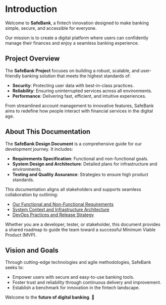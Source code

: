 # Introduction

Welcome to **SafeBank**, a fintech innovation designed to make banking simple, secure, and accessible for everyone.

Our mission is to create a digital platform where users can confidently manage their finances and enjoy a seamless banking experience.

## Project Overview

The **SafeBank Project** focuses on building a robust, scalable, and user-friendly banking solution that meets the highest standards of:
- **Security**: Protecting user data with best-in-class practices.
- **Reliability**: Ensuring uninterrupted services across all environments.
- **Performance**: Delivering fast, efficient, and intuitive experiences.

From streamlined account management to innovative features, SafeBank aims to redefine how people interact with financial services in the digital age.

## About This Documentation

The **SafeBank Design Document** is a comprehensive guide for our development journey. It includes:
- **Requirements Specification**: Functional and non-functional goals.
- **System Design and Architecture**: Detailed plans for infrastructure and environments.
- **Testing and Quality Assurance**: Strategies to ensure high product standards.

This documentation aligns all stakeholders and supports seamless collaboration by outlining:
- [Our Functional and Non-Functional Requirements](functional-requirements.md)
- [System Context and Infrastructure Architecture](system-context.md)
- [DevOps Practices and Release Strategy](release-strategy.md)

Whether you are a developer, tester, or stakeholder, this document provides a shared roadmap to guide the team toward a successful Minimum Viable Product (MVP).

## Vision and Goals

Through cutting-edge technologies and agile methodologies, SafeBank seeks to:
- Empower users with secure and easy-to-use banking tools.
- Foster trust and reliability through continuous delivery and improvement.
- Establish a benchmark for innovation in the fintech landscape.

Welcome to the **future of digital banking**. 🚀
